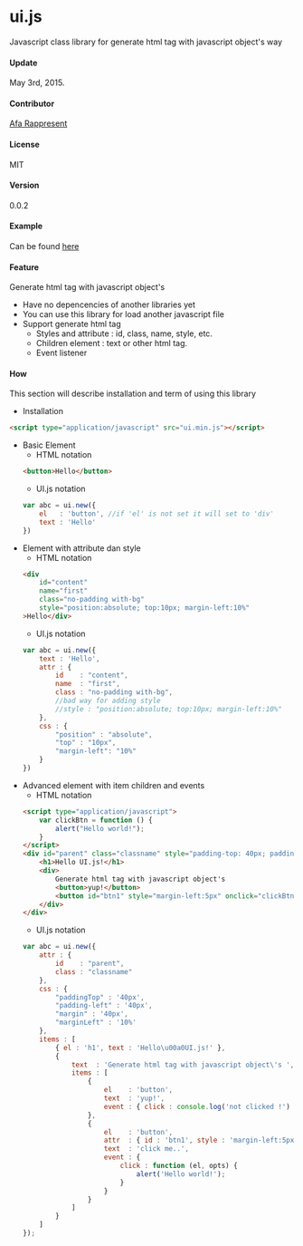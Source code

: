 # ui.js
Javascript class library for generate html tag with javascript object's way

#### Update
May 3rd, 2015.

#### Contributor
[Afa Rappresent]

#### License
MIT

#### Version
0.0.2

#### Example
Can be found [here](https://github.com/rappresent/ui.js/tree/master/example)

[Afa Rappresent]:https://github.com/rappresent

#### Feature
Generate html tag with javascript object's
- Have no depencencies of another libraries yet
- You can use this library for load another javascript file
- Support generate html tag
    - Styles and attribute : id, class, name, style, etc.
    - Children element : text or other html tag.
    - Event listener

#### How
This section will describe installation and term of using this library
- Installation
```html
<script type="application/javascript" src="ui.min.js"></script>
```
- Basic Element
    - HTML notation
    ```html
    <button>Hello</button>
    ```
    - UI.js notation
    ```js
    var abc = ui.new({
        el   : 'button', //if 'el' is not set it will set to 'div'
        text : 'Hello'
    })
    ```
- Element with attribute dan style
    - HTML notation
    ```html
    <div
        id="content"
        name="first"
        class="no-padding with-bg"
        style="position:absolute; top:10px; margin-left:10%"
    >Hello</div>
    ```
    - UI.js notation
    ```js
    var abc = ui.new({
        text : 'Hello',
        attr : {
            id    : "content",
            name  : "first",
            class : "no-padding with-bg",
            //bad way for adding style
            //style : "position:absolute; top:10px; margin-left:10%"
        },
        css : {
            "position" : "absolute",
            "top" : "10px",
            "margin-left": "10%"
        }
    })
    ```
- Advanced element with item children and events
    - HTML notation
    ```html
    <script type="application/javascript">
        var clickBtn = function () {
            alert("Hello world!");
        }
    </script>
    <div id="parent" class="classname" style="padding-top: 40px; padding-left: 40px; margin: 40px 40px 40px 10%;">
        <h1>Hello UI.js!</h1>
        <div>
            Generate html tag with javascript object's
            <button>yup!</button>
            <button id="btn1" style="margin-left:5px" onclick="clickBtn()">click me..</button>
        </div>
    </div>
    ```
    - UI.js notation
    ```js
    var abc = ui.new({
        attr : {
    	    id    : "parent",
    	    class : "classname"
    	},
    	css : {
    		"paddingTop" : '40px',
    		"padding-left" : '40px',
    		"margin" : '40px',
    		"marginLeft" : '10%'
    	},
    	items : [
    		{ el : 'h1', text : 'Hello\u00a0UI.js!' },
    		{
    			text  : 'Generate html tag with javascript object\'s ',
    			items : [
    				{
    					el    : 'button',
    					text  : 'yup!',
    					event : { click : console.log('not clicked !') }
    				},
    				{
    					el    : 'button',
    					attr  : { id : 'btn1', style : 'margin-left:5px' },
    					text  : 'click me..',
    					event : {
    						click : function (el, opts) {
    							alert('Hello world!');
    						}
    					}
    				}
    			]
    		}
    	]
    });
    ```

